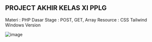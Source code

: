 ## PROJECT AKHIR KELAS XI PPLG ##
Materi : PHP Dasar
Stage : POST, GET, Array
Resource : CSS Tailwind Windows Version

![image](https://github.com/user-attachments/assets/6e7249ad-460e-429d-9e44-d4032ce3ffc6)


